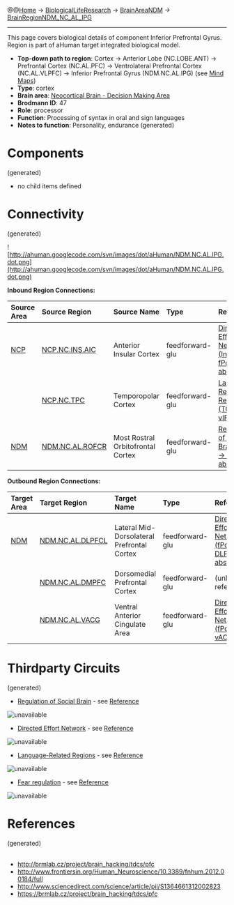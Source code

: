 @@[Home](Home.md) -> [BiologicalLifeResearch](BiologicalLifeResearch.md) -> [BrainAreaNDM](BrainAreaNDM.md) -> [BrainRegionNDM\_NC\_AL\_IPG](BrainRegionNDM_NC_AL_IPG.md)

---


This page covers biological details of component Inferior Prefrontal Gyrus.
Region is part of aHuman target integrated biological model.

  * **Top-down path to region**: Cortex -> Anterior Lobe (NC.LOBE.ANT) -> Prefrontal Cortex (NC.AL.PFC) -> Ventrolateral Prefrontal Cortex (NC.AL.VLPFC) -> Inferior Prefrontal Gyrus (NDM.NC.AL.IPG) (see [Mind Maps](OverallMindMaps.md))
  * **Type**: cortex
  * **Brain area**: [Neocortical Brain - Decision Making Area](BrainAreaNDM.md)
  * **Brodmann ID**: 47
  * **Role**: processor
  * **Function**: Processing of syntax in oral and sign languages
  * **Notes to function**: Personality, endurance
(generated)
# Components #
(generated)


  * no child items defined

# Connectivity #
(generated)


![http://ahuman.googlecode.com/svn/images/dot/aHuman/NDM.NC.AL.IPG.dot.png](http://ahuman.googlecode.com/svn/images/dot/aHuman/NDM.NC.AL.IPG.dot.png)

**Inbound Region Connections:**

| **Source Area** | **Source Region** | **Source Name** | **Type** | **Reference** |
|:----------------|:------------------|:----------------|:---------|:--------------|
| [NCP](BrainAreaNCP.md) | [NCP.NC.INS.AIC](BrainRegionNCP_NC_INS_AIC.md) | Anterior Insular Cortex | feedforward-glu | [Directed Effort Network (Insula -> fPole, abstract)](http://www.frontiersin.org/Human_Neuroscience/10.3389/fnhum.2012.00184/full) |
|                 | [NCP.NC.TPC](BrainRegionNCP_NC_TPC.md) | Temporopolar Cortex | feedforward-glu | [Language-Related Regions (TC -> vIFC)](http://www.sciencedirect.com/science/article/pii/S1364661312002823) |
| [NDM](BrainAreaNDM.md) | [NDM.NC.AL.ROFCR](BrainRegionNDM_NC_AL_ROFCR.md) | Most Rostral Orbitofrontal Cortex | feedforward-glu | [Regulation of Social Brain (OFC -> IFG, abstract)](http://brmlab.cz/project/brain_hacking/tdcs/pfc) |

**Outbound Region Connections:**

| **Target Area** | **Target Region** | **Target Name** | **Type** | **Reference** |
|:----------------|:------------------|:----------------|:---------|:--------------|
| [NDM](BrainAreaNDM.md) | [NDM.NC.AL.DLPFCL](BrainRegionNDM_NC_AL_DLPFCL.md) | Lateral Mid-Dorsolateral Prefrontal Cortex | feedforward-glu | [Directed Effort Network (fPole -> DLPFC, abstract)](http://www.frontiersin.org/Human_Neuroscience/10.3389/fnhum.2012.00184/full) |
|                 | [NDM.NC.AL.DMPFC](BrainRegionNDM_NC_AL_DMPFC.md) | Dorsomedial Prefrontal Cortex | feedforward-glu | (unknown reference) |
|                 | [NDM.NC.AL.VACG](BrainRegionNDM_NC_AL_VACG.md) | Ventral Anterior Cingulate Area | feedforward-glu | [Directed Effort Network (fPole -> vACC)](http://www.frontiersin.org/Human_Neuroscience/10.3389/fnhum.2012.00184/full) |

# Thirdparty Circuits #
(generated)

  * [Regulation of Social Brain](http://brmlab.cz/lib/exe/fetch.php?hash=fca48f&media=http%3A%2F%2Fars.els-cdn.com%2Fcontent%2Fimage%2F1-s2.0-S1364661308002490-gr2.jpg) - see [Reference](http://brmlab.cz/project/brain_hacking/tdcs/pfc)

<img src='http://brmlab.cz/lib/exe/fetch.php?hash=fca48f&media=http%3A%2F%2Fars.els-cdn.com%2Fcontent%2Fimage%2F1-s2.0-S1364661308002490-gr2.jpg' alt='unavailable'>

<ul><li><a href='http://c431376.r76.cf2.rackcdn.com/18691/fnhum-06-00184-HTML/image_m/fnhum-06-00184-g001.jpg'>Directed Effort Network</a> - see <a href='http://www.frontiersin.org/Human_Neuroscience/10.3389/fnhum.2012.00184/full'>Reference</a></li></ul>

<img src='http://c431376.r76.cf2.rackcdn.com/18691/fnhum-06-00184-HTML/image_m/fnhum-06-00184-g001.jpg' alt='unavailable'>

<ul><li><a href='http://ars.els-cdn.com/content/image/1-s2.0-S1364661312002823-gr2.jpg'>Language-Related Regions</a> - see <a href='http://www.sciencedirect.com/science/article/pii/S1364661312002823'>Reference</a></li></ul>

<img src='http://ars.els-cdn.com/content/image/1-s2.0-S1364661312002823-gr2.jpg' alt='unavailable'>

<ul><li><a href='http://www.nature.com/npp/journal/v35/n1/images/npp2009121f1.jpg'>Fear regulation</a> - see <a href='https://brmlab.cz/project/brain_hacking/tdcs/pfc'>Reference</a></li></ul>

<img src='http://www.nature.com/npp/journal/v35/n1/images/npp2009121f1.jpg' alt='unavailable'>


<h1>References</h1>
(generated)<br>
<br>
<ul><li><a href='http://brmlab.cz/project/brain_hacking/tdcs/pfc'>http://brmlab.cz/project/brain_hacking/tdcs/pfc</a>
</li><li><a href='http://www.frontiersin.org/Human_Neuroscience/10.3389/fnhum.2012.00184/full'>http://www.frontiersin.org/Human_Neuroscience/10.3389/fnhum.2012.00184/full</a>
</li><li><a href='http://www.sciencedirect.com/science/article/pii/S1364661312002823'>http://www.sciencedirect.com/science/article/pii/S1364661312002823</a>
</li><li><a href='https://brmlab.cz/project/brain_hacking/tdcs/pfc'>https://brmlab.cz/project/brain_hacking/tdcs/pfc</a></li></ul>
